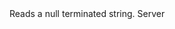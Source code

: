 <function name="ReadString" parent="bf_read" type="classfunc">
	<description>
		Reads a null terminated string.
		<added version="0.4"></added>
	</description>
	<realm>Server</realm>
	<rets>
		<ret name="value" type="string"></ret>
	</rets>
</function>
